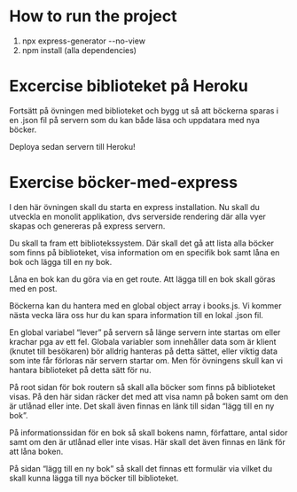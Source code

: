 # How to run the project
1) npx express-generator --no-view 
2) npm install (alla dependencies)


# Excercise biblioteket på Heroku
Fortsätt på övningen med biblioteket och bygg ut så att böckerna sparas i en .json fil på servern som du kan både läsa och uppdatara med nya böcker.

Deploya sedan servern till Heroku!



# Exercise böcker-med-express

I den här övningen skall du starta en express installation.
Nu skall du utveckla en monolit applikation, dvs serverside rendering där alla vyer skapas och genereras på express servern.

Du skall ta fram ett bibliotekssystem. Där skall det gå att lista alla böcker som finns på biblioteket, visa information om en specifik bok samt låna en bok och lägga till en ny bok.

Låna en bok kan du göra via en get route. Att lägga till en bok skall göras med en post.

Böckerna kan du hantera med en global object array i books.js. Vi kommer nästa vecka lära oss hur du kan spara information till en lokal .json fil.

En global variabel “lever” på servern så länge servern inte startas om eller krachar pga av ett fel.
Globala variabler som innehåller data som är klient (knutet till besökaren) bör alldrig hanteras på detta sättet, eller viktig data som inte får förloras när servern startar om.
Men för övningens skull kan vi hantara biblioteket på detta sätt för nu. 

På root sidan för bok routern så skall alla böcker som finns på biblioteket visas. På den här sidan räcker det med att visa namn på boken samt om den är utlånad eller inte. Det skall även finnas en länk till sidan “lägg till en ny bok”.

På informationssidan för en bok så skall bokens namn, författare, antal sidor samt om den är utlånad eller inte visas. Här skall det även finnas en länk för att låna boken.

På sidan “lägg till en ny bok” så skall det finnas ett formulär via vilket du skall kunna lägga till nya böcker till biblioteket.